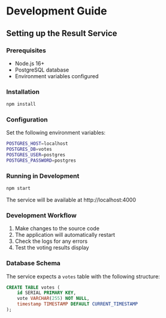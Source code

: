 # Development Guide

## Setting up the Result Service

### Prerequisites

- Node.js 16+ 
- PostgreSQL database
- Environment variables configured

### Installation

```bash
npm install
```

### Configuration

Set the following environment variables:

```bash
POSTGRES_HOST=localhost
POSTGRES_DB=votes
POSTGRES_USER=postgres
POSTGRES_PASSWORD=postgres
```

### Running in Development

```bash
npm start
```

The service will be available at http://localhost:4000

### Development Workflow

1. Make changes to the source code
2. The application will automatically restart
3. Check the logs for any errors
4. Test the voting results display

### Database Schema

The service expects a `votes` table with the following structure:

```sql
CREATE TABLE votes (
    id SERIAL PRIMARY KEY,
    vote VARCHAR(255) NOT NULL,
    timestamp TIMESTAMP DEFAULT CURRENT_TIMESTAMP
);
```